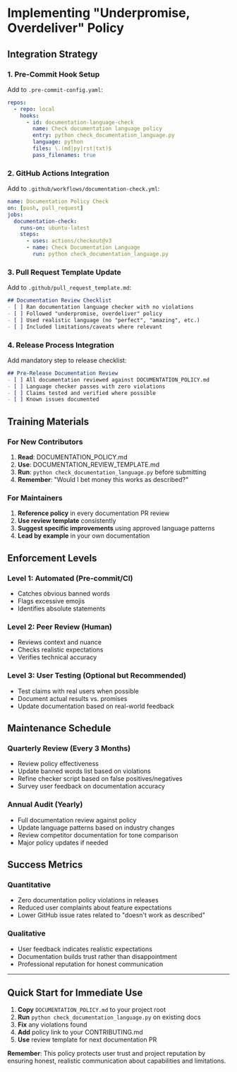 # Implementing "Underpromise, Overdeliver" Policy

## Integration Strategy

### 1. Pre-Commit Hook Setup
Add to `.pre-commit-config.yaml`:
```yaml
repos:
  - repo: local
    hooks:
      - id: documentation-language-check
        name: Check documentation language policy
        entry: python check_documentation_language.py
        language: python
        files: \.(md|py|rst|txt)$
        pass_filenames: true
```

### 2. GitHub Actions Integration
Add to `.github/workflows/documentation-check.yml`:
```yaml
name: Documentation Policy Check
on: [push, pull_request]
jobs:
  documentation-check:
    runs-on: ubuntu-latest
    steps:
      - uses: actions/checkout@v3
      - name: Check Documentation Language
        run: python check_documentation_language.py
```

### 3. Pull Request Template Update
Add to `.github/pull_request_template.md`:
```markdown
## Documentation Review Checklist
- [ ] Ran documentation language checker with no violations
- [ ] Followed "underpromise, overdeliver" policy
- [ ] Used realistic language (no "perfect", "amazing", etc.)
- [ ] Included limitations/caveats where relevant
```

### 4. Release Process Integration
Add mandatory step to release checklist:
```markdown
## Pre-Release Documentation Review
- [ ] All documentation reviewed against DOCUMENTATION_POLICY.md  
- [ ] Language checker passes with zero violations
- [ ] Claims tested and verified where possible
- [ ] Known issues documented
```

## Training Materials

### For New Contributors
1. **Read**: DOCUMENTATION_POLICY.md
2. **Use**: DOCUMENTATION_REVIEW_TEMPLATE.md  
3. **Run**: `python check_documentation_language.py` before submitting
4. **Remember**: "Would I bet money this works as described?"

### For Maintainers  
1. **Reference policy** in every documentation PR review
2. **Use review template** consistently
3. **Suggest specific improvements** using approved language patterns
4. **Lead by example** in your own documentation

## Enforcement Levels

### Level 1: Automated (Pre-commit/CI)
- Catches obvious banned words
- Flags excessive emojis
- Identifies absolute statements

### Level 2: Peer Review (Human)
- Reviews context and nuance
- Checks realistic expectations
- Verifies technical accuracy

### Level 3: User Testing (Optional but Recommended)
- Test claims with real users when possible
- Document actual results vs. promises
- Update documentation based on real-world feedback

## Maintenance Schedule

### Quarterly Review (Every 3 Months)
- Review policy effectiveness
- Update banned words list based on violations
- Refine checker script based on false positives/negatives
- Survey user feedback on documentation accuracy

### Annual Audit (Yearly)
- Full documentation review against policy
- Update language patterns based on industry changes
- Review competitor documentation for tone comparison
- Major policy updates if needed

## Success Metrics

### Quantitative
- Zero documentation policy violations in releases
- Reduced user complaints about feature expectations
- Lower GitHub issue rates related to "doesn't work as described"

### Qualitative  
- User feedback indicates realistic expectations
- Documentation builds trust rather than disappointment
- Professional reputation for honest communication

---

## Quick Start for Immediate Use

1. **Copy** `DOCUMENTATION_POLICY.md` to your project root
2. **Run** `python check_documentation_language.py` on existing docs
3. **Fix** any violations found
4. **Add** policy link to your CONTRIBUTING.md
5. **Use** review template for next documentation PR

**Remember**: This policy protects user trust and project reputation by ensuring honest, realistic communication about capabilities and limitations.
